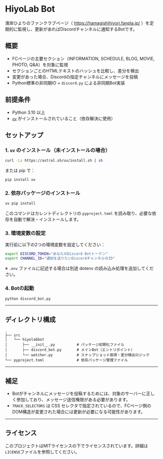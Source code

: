 # HiyoLab Bot

濱岸ひよりのファンクラブページ（ https://hamagishihiyori.fanpla.jp/ ）を定期的に監視し、更新があればDiscordチャンネルに通知するBotです。

## 概要

- FCページの主要セクション（INFORMATION, SCHEDULE, BLOG, MOVIE, PHOTO, Q&A）を対象に監視
- セクションごとのHTMLテキストのハッシュを比較し、差分を検出
- 変更があった場合、Discordの指定チャンネルにメッセージを投稿
- Python標準の非同期IO + `discord.py` による非同期Bot実装

## 前提条件

- Python 3.10 以上
- [`uv`](https://github.com/astral-sh/uv) がインストールされていること（依存解決に使用）

## セットアップ

### 1. `uv` のインストール（未インストールの場合）

```bash
curl -Ls https://astral.sh/uv/install.sh | sh
````

または pip で：

```bash
pip install uv
```

### 2. 依存パッケージのインストール

```bash
uv pip install
```

このコマンドはカレントディレクトリの `pyproject.toml` を読み取り、必要な依存を自動で解決・インストールします。

### 3. 環境変数の設定

実行前に以下の2つの環境変数を設定してください：

```bash
export DISCORD_TOKEN="あなたのDiscord Botトークン"
export CHANNEL_ID="通知を送りたいDiscordチャンネルのID"
```

※ `.env` ファイルに記述する場合は別途 dotenv の読み込み処理を追加してください。

### 4. Botの起動

```bash
python discord_bot.py
```

---

## ディレクトリ構成

```
.
├── src
│   └── hiyolabbot
│       ├── __init__.py          # パッケージ初期化ファイル
│       ├── discord_bot.py       # メインBot（エントリポイント）
│       └── watcher.py           # スナップショット取得・差分検出ロジック
└── pyproject.toml               # 依存パッケージ管理ファイル
```

---

## 補足

* Botがチャンネルにメッセージを投稿するためには、対象のサーバーに正しく参加しており、メッセージ送信権限がある必要があります。
* `TRACK_SELECTORS` は CSS セレクタで指定されているので、FCページ側のDOM構造が変更された場合には更新が必要になる可能性があります。

---

## ライセンス

このプロジェクトはMITライセンスの下でライセンスされています。詳細は`LICENSE`ファイルを参照してください。
